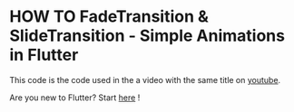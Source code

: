 # HOW TO FadeTransition & SlideTransition - Simple Animations in Flutter

This code is the code used in the a video with the same title on [youtube](https://youtu.be/xIX9Bo_yjvo).

Are you new to Flutter? Start [here](https://flutter.io/) !
